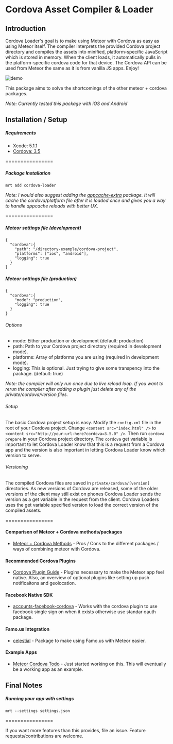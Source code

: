 Cordova Asset Compiler & Loader
================

## Introduction

Cordova Loader's goal is to make using Meteor with Cordova as easy as using Meteor itself. The compiler interprets the provided Cordova project directory and compiles the assets into minified, platform-specific JavaScript which is stored in memory. When the client loads, it automatically pulls in the platform-specific cordova code for that device. The Cordova API can be used from Meteor the same as it is from vanilla JS apps. Enjoy!

![demo](http://cl.ly/image/29231q3f0N46/Image%202014-06-30%20at%2010.40.07%20AM.png)

This package aims to solve the shortcomings of the other meteor + cordova packages. 

*Note: Currently tested this package with iOS and Android*


## Installation / Setup

##### Requirements
* Xcode: 5.1.1
* [Cordova: 3.5](http://cordova.apache.org/)

================

##### Package Installation
````
mrt add cordova-loader
````
*Note: I would also suggest adding the [appcache-extra](http://github.com/andrewreedy/meteor-appcache-extra) package. It will cache the cordova/platform file after it is loaded once and gives you a way to handle appcache reloads with better UX.*

================

##### Meteor settings file (development)
````
{
  "cordova":{
    "path": "/directory-example/cordova-project",
    "platforms": ["ios", "android"],
    "logging": true
  }
}
````
##### Meteor settings file (production)
````
{
  "cordova":{
    "mode": "production",
    "logging": true
  }
}
````

###### Options
* mode: Either production or development (default: production)
* path: Path to your Cordova project directory (required in development mode).
* platforms: Array of platforms you are using  (required in development mode).
* logging: This is optional. Just trying to give some transpency into the package. (default: true)

*Note: the compiler will only run once due to live reload loop. If you want to rerun the compiler after adding a plugin just delete any of the private/cordova/version files.*

###### Setup
The basic Cordova project setup is easy. Modify the `config.xml` file in the root of your Cordova project. Change `<content src="index.html" />` to `<content src="http://your-url-here?cordova=3.5.0" />`. Then run `cordova prepare` in your Cordova project directory. The `cordova` get variable is important to let Cordova Loader know that this is a request from a Cordova app and the version is also important in letting Cordova Loader know which version to serve.

###### Versioning
The compiled Cordova files are saved in `private/cordova/[version]` directories. As new versions of Cordova are released, some of the older versions of the client may still exist on phones Cordova Loader sends the version as a get variable in the request from the client. Cordova Loaders uses the get variable specified version to load the correct version of the compiled assets.

================

#### Comparison of Meteor + Cordova methods/packages
* [Meteor + Cordova Methods](https://github.com/andrewreedy/meteor-cordova-loader/wiki/Meteor---Cordova-Methods) - Pros / Cons to the different packages / ways of combining meteor with Cordova.

#### Recommended Cordova Plugins
* [Cordova Plugin Guide](https://github.com/andrewreedy/meteor-cordova-loader/wiki/Cordova-Plugins) - Plugins necessary to make the Meteor app feel native. Also, an overview of optional plugins like setting up push notificaitons and geolocation.

#### Facebook Native SDK
* [accounts-facebook-cordova](https://github.com/andrewreedy/meteor-accounts-facebook-cordova) - Works with the cordova plugin to use facebook single sign on when it exists otherwise use standar oauth package.

#### Famo.us Integration
* [celestial](https://github.com/andrewreedy/meteor-celestial) - Package to make using Famo.us with Meteor easier.

#### Example Apps
* [Meteor Cordova Todo](https://github.com/andrewreedy/meteor-cordova-todo) - Just started working on this. This will eventually be a working app as an example.

## Final Notes

##### Running your app with settings
````
mrt --settings settings.json
````
================

If you want more features than this provides, file an issue. Feature requests/contributions are welcome.
